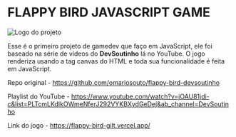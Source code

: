# FLAPPY BIRD JAVASCRIPT GAME

![Logo do projeto](https://github.com/omariosouto/flappy-bird-devsoutinho/raw/master/_docs/logo.png)

Esse é o primeiro projeto de gamedev que faço em JavaScript, ele foi baseado na série de vídeos do **DevSoutinho** lá no YouTube. O jogo renderiza usando a tag canvas do HTML e toda sua funcionalidade é feita em JavaScript.

Repo original - https://github.com/omariosouto/flappy-bird-devsoutinho

Playlist do YouTube -  https://www.youtube.com/watch?v=jOAU81jdi-c&list=PLTcmLKdIkOWmeNferJ292VYKBXydGeDej&ab_channel=DevSoutinho

Link do jogo  - https://flappy-bird-gilt.vercel.app/ 

